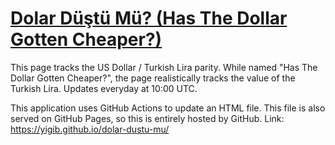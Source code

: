 # [Dolar Düştü Mü? (Has The Dollar Gotten Cheaper?)](https://yigib.github.io/dolar-dustu-mu/)
This page tracks the US Dollar / Turkish Lira parity.
While named "Has The Dollar Gotten Cheaper?", the page realistically tracks the value of the Turkish Lira.
Updates everyday at 10:00 UTC.

This application uses GitHub Actions to update an HTML file.
This file is also served on GitHub Pages, so this is entirely hosted by GitHub.
Link: https://yigib.github.io/dolar-dustu-mu/
